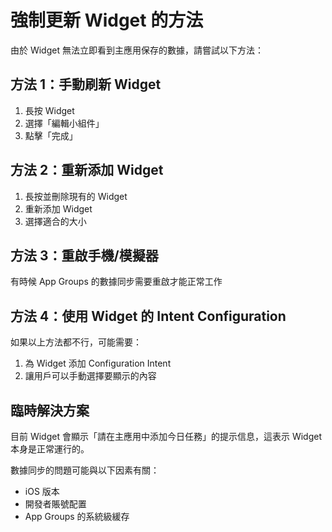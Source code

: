 # 強制更新 Widget 的方法

由於 Widget 無法立即看到主應用保存的數據，請嘗試以下方法：

## 方法 1：手動刷新 Widget
1. 長按 Widget
2. 選擇「編輯小組件」
3. 點擊「完成」

## 方法 2：重新添加 Widget
1. 長按並刪除現有的 Widget
2. 重新添加 Widget
3. 選擇適合的大小

## 方法 3：重啟手機/模擬器
有時候 App Groups 的數據同步需要重啟才能正常工作

## 方法 4：使用 Widget 的 Intent Configuration
如果以上方法都不行，可能需要：
1. 為 Widget 添加 Configuration Intent
2. 讓用戶可以手動選擇要顯示的內容

## 臨時解決方案
目前 Widget 會顯示「請在主應用中添加今日任務」的提示信息，這表示 Widget 本身是正常運行的。

數據同步的問題可能與以下因素有關：
- iOS 版本
- 開發者賬號配置
- App Groups 的系統級緩存